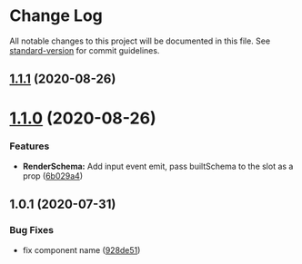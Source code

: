 # Change Log

All notable changes to this project will be documented in this file. See [standard-version](https://github.com/conventional-changelog/standard-version) for commit guidelines.

## [1.1.1](https://github.com/simplitech/vue-render-schema/compare/v1.1.0...v1.1.1) (2020-08-26)



# [1.1.0](https://github.com/simplitech/vue-render-schema/compare/v1.0.1...v1.1.0) (2020-08-26)


### Features

* **RenderSchema:** Add input event emit, pass builtSchema to the slot as a prop ([6b029a4](https://github.com/simplitech/vue-render-schema/commit/6b029a4))



## 1.0.1 (2020-07-31)


### Bug Fixes

* fix component name ([928de51](https://github.com/simplitech/vue-render-schema/commit/928de51))

